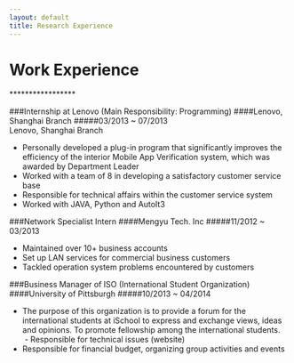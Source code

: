 ```yaml
---
layout: default
title: Research Experience
---
```


<h1> Work Experience </h1>
*****************

###Internship at Lenovo (Main Responsibility: Programming)
####Lenovo, Shanghai Branch
#####03/2013 ~ 07/2013  
Lenovo, Shanghai Branch
- Personally developed a plug-in program that significantly improves the efficiency of the interior Mobile App Verification system, which was awarded by Department Leader
- Worked with a team of 8 in developing a satisfactory customer service base
- Responsible for technical affairs within the customer service system
- Worked with JAVA, Python and AutoIt3

###Network Specialist Intern
####Mengyu Tech. Inc
#####11/2012 ~ 03/2013  
- Maintained over 10+ business accounts
- Set up LAN services for commercial business customers
- Tackled operation system problems encountered by customers

###Business Manager of ISO (International Student Organization)
####University of Pittsburgh
#####10/2013 ~ 04/2014
- The purpose of this organization is to provide a forum for the international students at iSchool to express and exchange views, ideas and opinions. To promote fellowship among the international students.  
 - Responsible for technical issues (website)
- Responsible for financial budget, organizing group activities and events